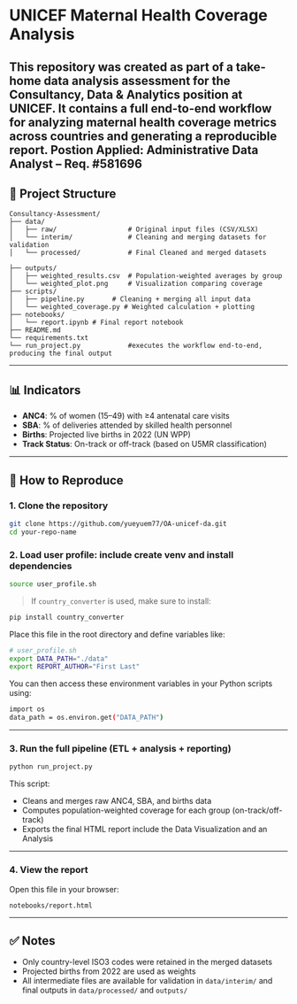 # UNICEF Maternal Health Coverage Analysis

This repository was created as part of a take-home data analysis assessment for the **Consultancy, Data & Analytics** position at UNICEF. It contains a full end-to-end workflow for analyzing maternal health coverage metrics across countries and generating a reproducible report.
Postion Applied: Administrative Data Analyst – Req. #581696
---

## 📁 Project Structure

```
Consultancy-Assessment/
├── data/
│   ├── raw/                  # Original input files (CSV/XLSX)
│   └── interim/              # Cleaning and merging datasets for validation
│   └── processed/            # Final Cleaned and merged datasets

├── outputs/
│   ├── weighted_results.csv  # Population-weighted averages by group
│   └── weighted_plot.png     # Visualization comparing coverage
├── scripts/
│   ├── pipeline.py       # Cleaning + merging all input data
│   └── weighted_coverage.py # Weighted calculation + plotting
├── notebooks/
│   └── report.ipynb # Final report notebook
├── README.md
└── requirements.txt
└── run_project.py            #executes the workflow end-to-end, producing the final output 
```

---

## 📊 Indicators

- **ANC4**: % of women (15–49) with ≥4 antenatal care visits  
- **SBA**: % of deliveries attended by skilled health personnel  
- **Births**: Projected live births in 2022 (UN WPP)  
- **Track Status**: On-track or off-track (based on U5MR classification)

---

## 🚀 How to Reproduce

### 1. Clone the repository

```bash
git clone https://github.com/yueyuem77/OA-unicef-da.git
cd your-repo-name
```

### 2. Load user profile: include create venv and install dependencies

```bash
source user_profile.sh
```

> If `country_converter` is used, make sure to install:
```bash
pip install country_converter
```
Place this file in the root directory and define variables like:

```bash
# user_profile.sh
export DATA_PATH="./data"
export REPORT_AUTHOR="First Last"
```

You can then access these environment variables in your Python scripts using:

```bash
import os
data_path = os.environ.get("DATA_PATH")
```

---

### 3. Run the full pipeline (ETL + analysis + reporting)

```bash
python run_project.py
```

This script:
- Cleans and merges raw ANC4, SBA, and births data
- Computes population-weighted coverage for each group (on-track/off-track)
- Exports the final HTML report include the Data Visualization and an Analysis

---

### 4. View the report

Open this file in your browser:

```
notebooks/report.html
```

---

## ✅ Notes

- Only country-level ISO3 codes were retained in the merged datasets
- Projected births from 2022 are used as weights
- All intermediate files are available for validation in `data/interim/` and final outputs in `data/processed/` and `outputs/`


